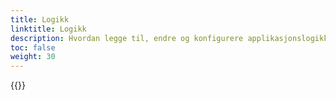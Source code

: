 ```yaml
---
title: Logikk
linktitle: Logikk
description: Hvordan legge til, endre og konfigurere applikasjonslogikk som validering, kalkulering, dynamikk m.m.
toc: false
weight: 30
---
```


{{<children />}}